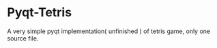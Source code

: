 # Pyqt-Tetris
A very simple pyqt implementation( unfinished ) of tetris game, only one source file.
